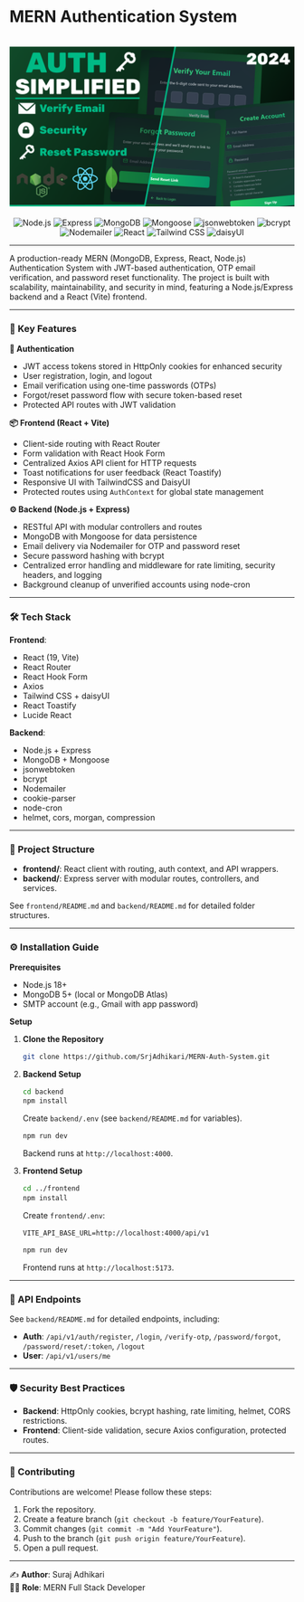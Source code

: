 # MERN Authentication System

<div align="center">
    <br />
        <img src="./MERN_Auth_Thumbnail.png" alt="Project Banner">
    <br />
    <br />

  <div>
    <img src="https://img.shields.io/badge/Node.js-339933?style=for-the-badge&logo=Node.js&logoColor=white" alt="Node.js" />
    <img src="https://img.shields.io/badge/Express-000000?style=for-the-badge&logo=express&logoColor=white" alt="Express" />
    <img src="https://img.shields.io/badge/MongoDB-47A248?style=for-the-badge&logo=mongodb&logoColor=white" alt="MongoDB" />
    <img src="https://img.shields.io/badge/Mongoose-880000?style=for-the-badge&logo=mongoose&logoColor=white" alt="Mongoose" />
    <img src="https://img.shields.io/badge/jsonwebtoken-000000?style=for-the-badge&logo=jsonwebtokens&logoColor=white" alt="jsonwebtoken" />
    <img src="https://img.shields.io/badge/bcrypt-003087?style=for-the-badge&logo=security&logoColor=white" alt="bcrypt" />
    <img src="https://img.shields.io/badge/Nodemailer-31B032?style=for-the-badge&logo=nodemailer&logoColor=white" alt="Nodemailer" />
    <img src="https://img.shields.io/badge/React-61DAFB?style=for-the-badge&logo=react&logoColor=black" alt="React" />
    <img src="https://img.shields.io/badge/Tailwind_CSS-38B2AC?style=for-the-badge&logo=tailwindcss&logoColor=white" alt="Tailwind CSS" />
    <img src="https://img.shields.io/badge/daisyUI-1C7ED6?style=for-the-badge&logo=daisyui&logoColor=white" alt="daisyUI" />
  </div>
</div>

---

A production-ready MERN (MongoDB, Express, React, Node.js) Authentication System with JWT-based authentication, OTP email verification, and password reset functionality. The project is built with scalability, maintainability, and security in mind, featuring a Node.js/Express backend and a React (Vite) frontend.

---

### 🚀 Key Features

**🔐 Authentication**

- JWT access tokens stored in HttpOnly cookies for enhanced security
- User registration, login, and logout
- Email verification using one-time passwords (OTPs)
- Forgot/reset password flow with secure token-based reset
- Protected API routes with JWT validation

**📦 Frontend (React + Vite)**

- Client-side routing with React Router
- Form validation with React Hook Form
- Centralized Axios API client for HTTP requests
- Toast notifications for user feedback (React Toastify)
- Responsive UI with TailwindCSS and DaisyUI
- Protected routes using `AuthContext` for global state management

**⚙️ Backend (Node.js + Express)**

- RESTful API with modular controllers and routes
- MongoDB with Mongoose for data persistence
- Email delivery via Nodemailer for OTP and password reset
- Secure password hashing with bcrypt
- Centralized error handling and middleware for rate limiting, security headers, and logging
- Background cleanup of unverified accounts using node-cron

---

### 🛠️ Tech Stack

**Frontend**:

- React (19, Vite)
- React Router
- React Hook Form
- Axios
- Tailwind CSS + daisyUI
- React Toastify
- Lucide React

**Backend**:

- Node.js + Express
- MongoDB + Mongoose
- jsonwebtoken
- bcrypt
- Nodemailer
- cookie-parser
- node-cron
- helmet, cors, morgan, compression

---

### 📂 Project Structure

- **frontend/**: React client with routing, auth context, and API wrappers.
- **backend/**: Express server with modular routes, controllers, and services.

See `frontend/README.md` and `backend/README.md` for detailed folder structures.

---

### ⚙️ Installation Guide

**Prerequisites**

- Node.js 18+
- MongoDB 5+ (local or MongoDB Atlas)
- SMTP account (e.g., Gmail with app password)

**Setup**

1. **Clone the Repository**

   ```bash
   git clone https://github.com/SrjAdhikari/MERN-Auth-System.git
   ```

2. **Backend Setup**

   ```bash
   cd backend
   npm install
   ```

   Create `backend/.env` (see `backend/README.md` for variables).

   ```bash
   npm run dev
   ```

   Backend runs at `http://localhost:4000`.

3. **Frontend Setup**

   ```bash
   cd ../frontend
   npm install
   ```

   Create `frontend/.env`:

   ```env
   VITE_API_BASE_URL=http://localhost:4000/api/v1
   ```

   ```bash
   npm run dev
   ```

   Frontend runs at `http://localhost:5173`.

---

### 📮 API Endpoints

See `backend/README.md` for detailed endpoints, including:

- **Auth**: `/api/v1/auth/register`, `/login`, `/verify-otp`, `/password/forgot`, `/password/reset/:token`, `/logout`
- **User**: `/api/v1/users/me`

---

### 🛡️ Security Best Practices

- **Backend**: HttpOnly cookies, bcrypt hashing, rate limiting, helmet, CORS restrictions.
- **Frontend**: Client-side validation, secure Axios configuration, protected routes.

---

### 🤝 Contributing

Contributions are welcome! Please follow these steps:

1. Fork the repository.
2. Create a feature branch (`git checkout -b feature/YourFeature`).
3. Commit changes (`git commit -m "Add YourFeature"`).
4. Push to the branch (`git push origin feature/YourFeature`).
5. Open a pull request.

---

✍️ **Author**: Suraj Adhikari  
👨‍💻 **Role**: MERN Full Stack Developer
